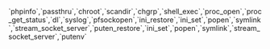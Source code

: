 \`phpinfo\`,\`passthru\`,\`chroot\`,\`scandir\`,\`chgrp\`,\`shell\_exec\`,\`proc\_open\`,\`proc\_get\_status\`,\`dl\`,\`syslog\`,\`pfsockopen\`,\`ini\_restore\`,\`ini\_set\`,\`popen\`,\`symlink\`,\`stream\_socket\_server\`,\`puten\_restore\`,\`ini\_set\`,\`popen\`,\`symlink\`,\`stream\_socket\_server\`,\`putenv\`

